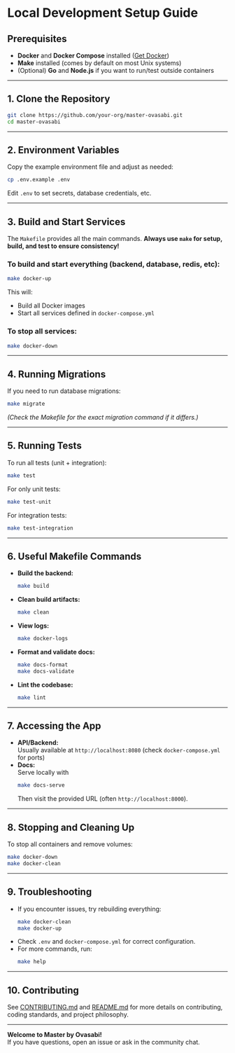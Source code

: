 # Local Development Setup Guide

## Prerequisites

- **Docker** and **Docker Compose** installed ([Get Docker](https://docs.docker.com/get-docker/))
- **Make** installed (comes by default on most Unix systems)
- (Optional) **Go** and **Node.js** if you want to run/test outside containers

---

## 1. Clone the Repository

```sh
git clone https://github.com/your-org/master-ovasabi.git
cd master-ovasabi
```

---

## 2. Environment Variables

Copy the example environment file and adjust as needed:

```sh
cp .env.example .env
```

Edit `.env` to set secrets, database credentials, etc.

---

## 3. Build and Start Services

The `Makefile` provides all the main commands. **Always use `make` for setup, build, and test to ensure consistency!**

### To build and start everything (backend, database, redis, etc):

```sh
make docker-up
```

This will:
- Build all Docker images
- Start all services defined in `docker-compose.yml`

### To stop all services:

```sh
make docker-down
```

---

## 4. Running Migrations

If you need to run database migrations:

```sh
make migrate
```
*(Check the Makefile for the exact migration command if it differs.)*

---

## 5. Running Tests

To run all tests (unit + integration):

```sh
make test
```

For only unit tests:

```sh
make test-unit
```

For integration tests:

```sh
make test-integration
```

---

## 6. Useful Makefile Commands

- **Build the backend:**  
  ```sh
  make build
  ```
- **Clean build artifacts:**  
  ```sh
  make clean
  ```
- **View logs:**  
  ```sh
  make docker-logs
  ```
- **Format and validate docs:**  
  ```sh
  make docs-format
  make docs-validate
  ```
- **Lint the codebase:**  
  ```sh
  make lint
  ```

---

## 7. Accessing the App

- **API/Backend:**  
  Usually available at `http://localhost:8080` (check `docker-compose.yml` for ports)
- **Docs:**  
  Serve locally with  
  ```sh
  make docs-serve
  ```
  Then visit the provided URL (often `http://localhost:8000`).

---

## 8. Stopping and Cleaning Up

To stop all containers and remove volumes:

```sh
make docker-down
make docker-clean
```

---

## 9. Troubleshooting

- If you encounter issues, try rebuilding everything:
  ```sh
  make docker-clean
  make docker-up
  ```
- Check `.env` and `docker-compose.yml` for correct configuration.
- For more commands, run:
  ```sh
  make help
  ```

---

## 10. Contributing

See [CONTRIBUTING.md](../CONTRIBUTING.md) and [README.md](../README.md) for more details on contributing, coding standards, and project philosophy.

---

**Welcome to Master by Ovasabi!**  
If you have questions, open an issue or ask in the community chat. 